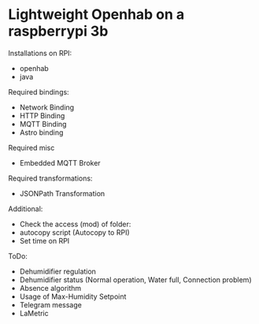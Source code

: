 # Lightweight Openhab on a raspberrypi 3b

Installations on RPI:
- openhab
- java

Required bindings:
- Network Binding
- HTTP Binding
- MQTT Binding
- Astro binding

Required misc
- Embedded MQTT Broker

Required transformations:
- JSONPath Transformation

Additional:
- Check the access (mod) of folder:
- autocopy script (Autocopy to RPI)
- Set time on RPI

ToDo:
- Dehumidifier regulation
- Dehumidifier status (Normal operation, Water full, Connection problem)
- Absence algorithm
- Usage of Max-Humidity Setpoint
- Telegram message
- LaMetric